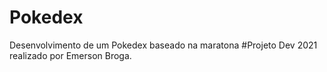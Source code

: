# Pokedex

Desenvolvimento de um Pokedex baseado na maratona #Projeto Dev 2021 realizado por Emerson Broga.
